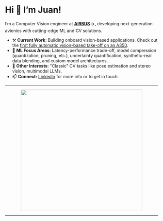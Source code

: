 # Hi 👋 I’m Juan!

I’m a Computer Vision engineer at [**AIRBUS**](https://www.airbus.com/) ✈️, developing next-generation avionics with cutting-edge ML and CV solutions.

- ⚒️ **Current Work:** Building onboard vision-based applications. Check out the [first fully automatic vision-based take-off on an A350](https://www.youtube.com/watch?v=9TIBeso4abU/).
- 🤖 **ML Focus Areas:** Latency-performance trade-off, model compression (quantization, pruning, etc.), uncertainty quantification, synthetic-real data blending, and custom model architectures.
- 🔬 **Other Interests:** "Classic" CV tasks like pose estimation and stereo vision, multimodal LLMs.
- 📫 **Connect:** [LinkedIn](https://www.linkedin.com/in/juanriverosesma/) for more info or to get in touch.

---

<p align="center">
  <img src="https://preview.redd.it/computer-vision-problems-v0-zoy69bcgvocd1.jpeg?auto=webp&s=a4a46efc7bcabe4d66d35f7ad26ce71c2dfaf247" width="400">
</p>

---
